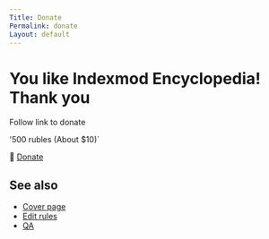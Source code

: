 ```yaml
---
Title: Donate
Permalink: donate
Layout: default
---
```


# You like Indexmod Encyclopedia! Thank you

Follow link to donate 

'500 rubles (About $10)`

🔵 [Donate](https://money.yandex.ru/to/41001208338566)

## See also

- [Cover page](index)
- [Edit rules](edit)
- [QA](qa)
